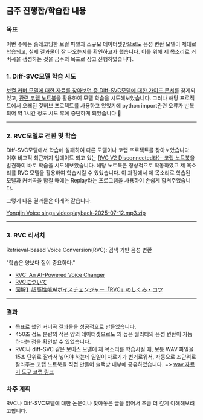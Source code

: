## 금주 진행한/학습한 내용

### 목표

이번 주에는 홈레코딩한 보컬 파일과 소규모 데이터셋만으로도 음성 변환 모델이 제대로 학습되고, 실제 결과물이 잘 나오는지를 확인하고자 했습니다. 
이를 위해 제 목소리로 커버곡을 생성하는 것을 금주의 목표로 삼고 진행하였습니다.

### 1. Diff-SVC모델 학습 시도

[보컬 커버 모델에 대한 자료를 찾아보던 중 Diff-SVC모델에 대한 가이드 문서](https://docs.google.com/document/d/1nA3PfQ-BooUpjCYErU-BHYvg2_NazAYJ0mvvmcjG40o/edit?tab=t.0#heading=h.x5mtoparsl14)를 찾게되었고, [관련 코랩 노트북](https://colab.research.google.com/github/Archivoice/Diff-SVC-notebooks/blob/main/Diff_SVC_training_notebook_(colab_ver_).ipynb#scrollTo=NvlB1oCR_lxh)을 활용하여 모델 학습을 시도해보았습니다. 
그러나 해당 프로젝트에서 오래된 깃허브 프로젝트를 사용하고 있었기에 python import관련 오류가 반복되어 약 1시간 정도 시도 후에 중단하게 되었습니다 🥲

-----------
### 2. RVC모델로 전환 및 학습
Diff-SVC모델에서 학습에 실패하여 다른 모델이나 코랩 프로젝트를 찾아보았습니다. 
이후 비교적 최근까지 업데이트 되고 있는 [RVC V2 Disconnected라는 코랩 노트북](https://colab.research.google.com/drive/1XIPCP9ken63S7M6b5ui1b36Cs17sP-NS#scrollTo=ZodNcumpg-JM)을 발견하여 바로 학습을 시도해보았습니다. 
해당 노트북은 정상적으로 작동하였고 제 목소리를 RVC 모델을 활용하여 학습시킬 수 있었습니다. 이 과정에서 제 목소리로 학습된 모델과 커버곡을 합칠 때에는 Replay라는 프로그램을 사용하여 손쉽게 합쳐주었습니다.

그렇게 나온 결과물은 아래와 같습니다.

[Yongjin Voice sings videoplayback-2025-07-12.mp3.zip](https://github.com/user-attachments/files/21316460/Yongjin.Voice.sings.videoplayback-2025-07-12.mp3.zip)

---

### 3. RVC 리서치
Retrieval-based Voice Conversion(RVC): 검색 기반 음성 변환

"학습은 양보다 질이 중요하다."

- [RVC: An AI-Powered Voice Changer](https://medium.com/axinc-ai/rvc-an-ai-powered-voice-changer-39927cc83bee)
- [RVCについて](https://xrg.hatenablog.com/entry/2023/06/19/191326)
- [図解】超高性能AIボイスチェンジャー「RVC」のしくみ・コツ](https://zenn.dev/mossan_hoshi/articles/20230519_rvc)


---

### 결과

- 목표로 했던 커버곡 결과물을 성공적으로 만들었습니다.
- 450초 정도 분량의 적은 양의 데이터셋으로도 꽤 높은 퀄리티의 음성 변환이 가능하다는 점을 확인할 수 있었습니다.
- RVC나 diff-SVC 같은 보이스 모델에 제 목소리를 학습시킬 때, 보통 WAV 파일을 15초 단위로 잘라서 넣어야 하는데 일일이 자르기가 번거로워서, 자동으로 초단위로 잘라주는 코랩 노트북을 직접 만들어 슬랙방 내부에 공유하였습니다. => [wav 자르기 도구 코랩 링크](https://colab.research.google.com/drive/1uCWzrW1u0W3_AEVuCAVghD462Dszlz25?usp=sharing)

### 차주 계획
RVC나 Diff-SVC모델에 대한 논문이나 찾아놓은 글을 읽어서 조금 더 깊게 이해해보려고합니다.
